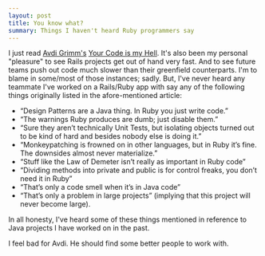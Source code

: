 ```yaml
---
layout: post
title: You know what?
summary: Things I haven't heard Ruby programmers say
---
```


I just read [Avdi Grimm's](http://devblog.avdi.org/about/) [Your Code is my Hell](http://devblog.avdi.org/2011/08/22/your-code-is-my-hell/). It's also been my personal "pleasure" to see Rails projects get out of hand very fast. And to see future teams push out code much slower than their greenfield counterparts. I'm to blame in some/most of those instances; sadly. But, I've never heard any teammate I've worked on a Rails/Ruby app with say any of the following things originally listed in the afore-mentioned article:

* “Design Patterns are a Java thing. In Ruby you just write code.”
* “The warnings Ruby produces are dumb; just disable them.”
* “Sure they aren’t technically Unit Tests, but isolating objects turned out to be kind of hard and besides nobody else is doing it.”
* “Monkeypatching is frowned on in other languages, but in Ruby it’s fine. The downsides almost never materialize.”
* “Stuff like the Law of Demeter isn’t really as important in Ruby code”
* “Dividing methods into private and public is for control freaks, you don’t need it in Ruby”
* “That’s only a code smell when it’s in Java code”
* “That’s only a problem in large projects” (implying that this project will never become large).

In all honesty, I've heard some of these things mentioned in reference to Java projects I have worked on in the past.

I feel bad for Avdi. He should find some better people to work with.

